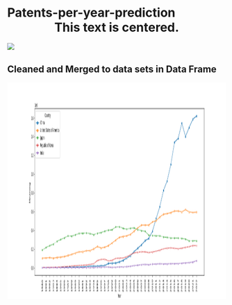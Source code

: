 # Patents-per-year-prediction <center>This text is centered.</center>

![](https://media.licdn.com/dms/image/C5612AQFArFPF_T06WA/article-cover_image-shrink_600_2000/0/1620524567333?e=2147483647&v=beta&t=8s-vdd5oJeOyz5SO1lct0m4qo53J7GDCOLUN5mQuTN4)

## Cleaned and Merged to data sets in Data Frame

<img src="/TOP5_patents.png" alt="Top 5 Patents" width="1000000000" height="500">
